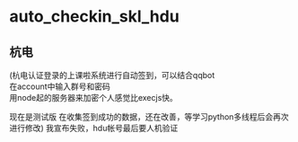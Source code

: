# auto_checkin_skl_hdu
## 杭电  
 (杭电认证登录的上课啦系统进行自动签到，可以结合qqbot  
 在account中输入群号和密码  
 用node起的服务器来加密个人感觉比execjs快。

现在是测试版
在收集签到成功的数据，还在改善，等学习python多线程后会再次进行修改)
我宣布失败，hdu帐号最后要人机验证
